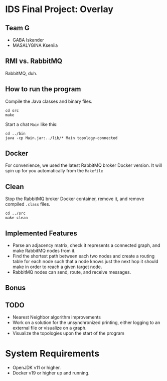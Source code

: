 # IDS Final Project: Overlay
## Team G
+ GABA Iskander
+ MASALYGINA Kseniia

## RMI vs. RabbitMQ
RabbitMQ, duh.

## How to run the program
Compile the Java classes and binary files.
~~~~
cd src
make
~~~~

Start a chat `Main` like this:
~~~~
cd ../bin
java -cp Main.jar:../lib/* Main topology-connected
~~~~

## Docker
For convenience, we used the latest RabbitMQ broker Docker version. It will spin up for you automatically from the `Makefile`

## Clean
Stop the RabbitMQ broker Docker container, remove it, and remove compiled `.class` files.
~~~~
cd ../src
make clean
~~~~

## Implemented Features
+ Parse an adjacency matrix, check it represents a connected graph, and make RabbitMQ nodes from it.
+ Find the shortest path between each two nodes and create a routing table for each node such that a node knows just the next hop it should make in order to reach a given target node.
+ RabbitMQ nodes can send, route, and receive messages.

## Bonus

## TODO
- Nearest Neighbor algorithm improvements
- Work on a solution for the unsynchronized printing, either logging to an external file or visualize on a graph.
- Visualize the topologies upon the start of the program

# System Requirements
+ OpenJDK v11 or higher.
+ Docker v19 or higher up and running. 
